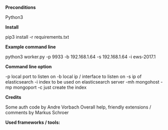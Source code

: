 **Preconditions**

Python3

**Install**

pip3 install -r requirements.txt 

**Example command line**

python3 worker.py -p 9933 -b 192.168.1.64 -s 192.168.1.64 -i ews-2017.1


**Command line option**

-p local port to listen on
-b local ip / interface to listen on
-s ip of elasticsearch
-i index to be used on elasticsearch server
-mh mongohost
-mp mongoport
-c just create the index

**Credits**

Some auth code by Andre Vorbach
Overall help, friendly extensions / comments by Markus Schroer

**Used frameworks / tools:**

